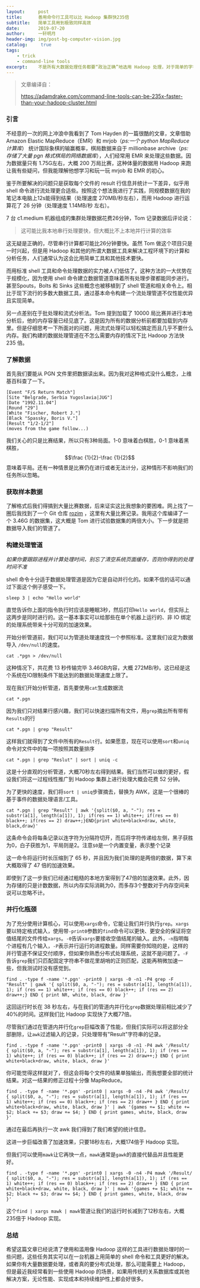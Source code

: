 ```yaml
---
layout:     post
title:      善用命令行工具可以比 Hadoop 集群快235倍
subtitle:   简单工具用到极致同样高效
date:       2019-07-20
author:     一轩明月
header-img: img/post-bg-computer-vision.jpg
catalog: 	 true
tags:
    - trick
    - command-line tools
excerpt:    不是所有大数据处理任务都要“政治正确”地选用 Hadoop 处理，对于简单的字符串统计合并完全可以使用 shell 命令完成，无论性能、实现成本和持续维护性上都会好很多。
---
```


> 文章编译自：
>
> https://adamdrake.com/command-line-tools-can-be-235x-faster-than-your-hadoop-cluster.html

### 引言

不经意的一次的网上冲浪中我看到了 Tom Hayden 的一篇很酷的文章，文章借助 Amazon Elastic MapReduce（EMR）和 mrjob（_ps:一个 python MapReduce 计算库_） 统计国际象棋的输赢概率，棋局数据来自于 millionbase archive（_ps:存储了大量 pgn 格式棋局的网络数据库_），人们经常用 EMR 来处理这些数据。因为数据量只有 1.75G左右，大概 200 万局比赛，这种体量的数据用 Hadoop 来跑让我有些疑问，但我能理解他想学习和玩一玩 mrjob 和 EMR 的初心。

鉴于所要解决的问题只是获取每个文件的 result 行信息并统计一下差异，似乎用 shell 命令进行流处理更合适些。按照这个想法我进行了实践，同规模数据在我的笔记本电脑上12s能得到结果（处理速度 270MB/秒左右），而用  Hadoop 进行运算花了 26 分钟（处理速度 1.14MB/秒 左右）。

7 台 c1.medium 机器组成的集群处理数据花费26分钟，Tom 记录数据后评论说：

> 这可能比我本地串行处理要快，但大概比不上本地并行计算的效率

这无疑是正确的，尽管串行计算都可能比26分钟要快。虽然 Tom 做这个项目只是一时兴起，但是用 Hadoop 和其他的所谓大数据工具来解决工程环境下的计算和分析任务，人们通常认为这会比用简单工具和其他技术要快。

而用标准 shell 工具和命令处理数据的实力被人们低估了。这种方法的一大优势在于规模化，因为使用 shell 命令建立数据管道意味着所有处理步骤都能同步进行。甚至Spouts，Bolts 和 Sinks 这些概念也被移植到了 shell 管道和相关命令上。相比于现下流行的多数大数据工具，通过基本命令构建一个流处理管道不仅性能优异且实现简单。

另一点差别在于批处理和流式分析法。Tom 提到加载了 10000 局比赛并进行本地分析后，他的内存容量已经见底了。这是因为所有的数据分析前都要加载到内存里。但是仔细思考一下所面对的问题，用流式处理可以轻松搞定而且几乎不要什么内存。我们构建的数据处理管道在不怎么需要内存的情况下比 Hadoop 方法快 235 倍。

### 了解数据

首先我们要能从 PGN 文件里把数据读出来。因为我对这种格式没什么概念，上维基百科查了一下。

```
[Event "F/S Return Match"]
[Site "Belgrade, Serbia Yugoslavia|JUG"]
[Date "1992.11.04"]
[Round "29"]
[White "Fischer, Robert J."]
[Black "Spassky, Boris V."]
[Result "1/2-1/2"]
(moves from the game follow...)
```

我们关心的只是比赛结果，所以只有3种局面。1-0 意味着白棋胜，0-1 意味着黑棋胜，$$\frac {1}{2}-\frac {1}{2}$$意味着平局。还有一种情景是比赛仍在进行或者无法计分，这种情形不影响我们的任务所以忽略。

### 获取样本数据

了解格式后我们得搞到大量比赛数据，后来证实这比我想象的要困难。网上找了一圈后我找到了一个 Git 仓库 [rozim](https://github.com/rozim/ChessData) ，这里有大量比赛记录。我用这个库编译了一个 3.46G 的数据集，这大概是 Tom 进行试验数据集的两倍大小。下一步就是把数据导入我们的管道了。

### 构建处理管道

_如果你要跟踪进程并计算处理时间，别忘了清空系统页面缓存，否则你得到的处理时间不准_

shell 命令十分适于数据处理管道是因为它是自动并行化的。如果不信的话可以通过下面这个例子感受一下。

```shell
sleep 3 | echo "Hello world"
```

直觉告诉你上面的指令执行时应该是睡眠3秒，然后打印`Hello world`，但实际上这两步是同时进行的。这一基本事实可以给那些在单个机器上运行的、非 IO 绑定的处理系统带来十分可观的加速效果。

开始分析管道前，我们可以为管道处理速度找一个参照标准。这里我们设定为数据导入 `/dev/null`的速度。

```shell
cat .*pgn > /dev/null
```

这种情况下，共花费 13 秒传输完毕 3.46GB内容，大概 272MB/秒。这已经是这个系统在IO限制条件下能达到的数据处理速度上限了。

现在我们开始分析管道，首先要使用`cat`生成数据流

```shell
cat *.pgn
```

因为我们只对结果行感兴趣，我们可以快速扫描所有文件，用`grep`摘出所有带有`Results`的行

```shell
cat *.pgn | grep "Result"
```

这样我们就得到了文件中所有的`Result`行。如果愿意，现在可以使用`sort`和`uniq`命令对文件中的每一项按照其数量排序

```shell
cat *.pgn | grep "Reslut" | sort | uniq -c
```

这是十分直观的分析管道，大概70秒左右得到结果。我们当然可以做的更好，假设我们将这一过程线性推广到 Hadoop 集群上进行处理大概会花费 52 分钟。

为了更快的速度，我们将`sort | uniq`步骤摘去，替换为 AWK，这是一个很棒的基于事件的数据处理语言/工具。

```shell
cat *.pgn | grep "Result" | awk '{split($0, a, "-"); res = substr(a[1], length(a[1]), 1); if(res == 1) white++; if(res == 0) black++; if(res == 2) draw++;}END{print white+black+draw, white, black,draw}'
```

这条命令会将每条记录以连字符为分隔符切开，而后将字符传递给左侧，黑子获胜为0，白子获胜为1，平局则是2。注意`$0`是一个内置变量，表示整个记录

这一命令将运行时长压缩到了 65 秒，并且因为我们处理的是两倍的数据，算下来大概取得了 47 倍的加速效果。

即使到了这一步我们已经通过粗糙的本地方案得到了47倍的加速效果。此外，因为存储的只是计数数据，所以内存实际消耗为0，而多存3个整数对于内存空间来说可以忽略不计。

### 并行化瓶颈

为了充分使用计算核心，可以使用`xargs`命令，它能让我们并行执行`grep`。`xargs`要以特定格式输入，使用带`-print0`参数的`find`命令可以更快、更安全的保证将空值结尾的文件传给`xargs`。`-0`告诉`xargs`要接收空值结尾的输入。此外，`-n`指明每个进程有几个输入，`-P`表示并行运行的进程数量。同样需要你知晓的是，这样的并行管道不保证交付顺序，但如果你熟悉分布式处理系统，这就不是问题了。`-F`告诉`grep`我们只匹配固定字符串不做花里胡哨的正则匹配，这能再稍微加速一些，但我测试时没有感觉到。

```shell
find . -type f -name '*.pgn' -print0 | xargs -0 -n1 -P4 grep -F "Result" | gawk '{ split($0, a, "-"); res = substr(a[1], length(a[1]), 1); if (res == 1) white++; if (res == 0) black++; if (res == 2) draw++;} END { print NR, white, black, draw }'
```

这回运行时长在 38 秒左右，与在我们的管道内并行化`grep`数据处理前相比减少了40%的时间。这样我们比 Hadoop 实现快了大概77倍。

尽管我们通过在管道内并行化`grep`巨幅改善了性能，但我们实际可以将这部分全部删除，让`awk`过滤输入的记录，只处理带有"Result"字符串的记录。

```shell
find . -type f -name '*.pgn' -print0 | xargs -0 -n1 -P4 awk '/Result/ { split($0, a, "-"); res = substr(a[1], length(a[1]), 1); if (res == 1) white++; if (res == 0) black++; if (res == 2) draw++;} END { print white+black+draw, white, black, draw }'
```

你可能觉得这样就对了，但这会将每个文件的结果单独输出，而我想要全部的统计结果。对这一结果的修正过程十分像 MapReduce。

```shell
find . -type f -name '*.pgn' -print0 | xargs -0 -n4 -P4 awk '/Result/ { split($0, a, "-"); res = substr(a[1], length(a[1]), 1); if (res == 1) white++; if (res == 0) black++; if (res == 2) draw++ } END { print white+black+draw, white, black, draw }' | awk '{games += $1; white += $2; black += $3; draw += $4; } END { print games, white, black, draw }'
```

通过在最后再执行一次 awk 我们得到了我们希望的统计信息。

这进一步巨幅改善了加速效果，只要18秒左右，大概174倍于 Hadoop 实现。

但我们可以使用`mawk`让它再快一点，`mawk`通常是`gawk`的直接代替品并且性能更好。

```shell
find . -type f -name '*.pgn' -print0 | xargs -0 -n4 -P4 mawk '/Result/ { split($0, a, "-"); res = substr(a[1], length(a[1]), 1); if (res == 1) white++; if (res == 0) black++; if (res == 2) draw++ } END { print white+black+draw, white, black, draw }' | mawk '{games += $1; white += $2; black += $3; draw += $4; } END { print games, white, black, draw }'
```

这个`find | xargs mawk | mawk`管道让我们的运行时长减到了12秒左右，大概235倍于 Hadoop 实现。

### 总结

希望这篇文章已经说清了使用和滥用像 Hadoop 这样的工具进行数据处理时的一些问题，这些任务其实可以在一台机器上用简单的 shell 命令和工具更好的解决。如果你有大量数据要处理，或者真的要分布式处理，那么可能需要上 Hadoop，但是最近我经常看到一些使用 Hadoop 的场景，如果用传统的关系数据库或其他解决方案，无论性能、实现成本和持续维护性上都会好很多。